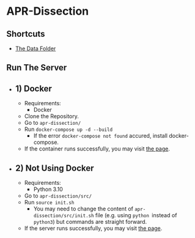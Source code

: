 <!-- @format -->

# APR-Dissection

## Shortcuts
- [The Data Folder](https://github.com/APRTSM/apr-dissection/tree/main/src/dissection/data)

## Run The Server
- ## 1) Docker
  - Requirements:
    - Docker
  - Clone the Repository.
  - Go to `apr-dissection/`
  - Run `docker-compose up -d --build`
    - If the error `docker-compose not found` accured, install docker-compose.
  - If the container runs successfully, you may visit [the page](http://127.0.0.1:8000/dissection/).
 
- ## 2) Not Using Docker
  - Requirements:
    - Python 3.10
  - Go to `apr-dissection/src/`
  - Run `source init.sh`
    - You may need to change the content of `apr-dissection/src/init.sh` file (e.g. using `python `instead of `python3`) but commands are straight forward.
  - If the server runs successfully, you may visit [the page](http://127.0.0.1:8000/dissection/).
